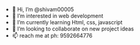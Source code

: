 - 👋 Hi, I’m @shivam00005
- 👀 I’m interested in web development
- 🌱 I’m currently learning Html, css, javascript
- 💞️ I’m looking to collaborate on new project ideas
- 📫 reach me at ph: 9592664776 

<!---
shivam00005/shivam00005 is a ✨ special ✨ repository because its `README.md` (this file) appears on your GitHub profile.
You can click the Preview link to take a look at your changes.
--->
